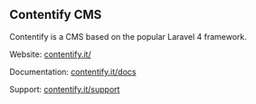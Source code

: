 ## Contentify CMS

Contentify is a CMS based on the popular Laravel 4 framework.

Website: [contentify.it/](http://contentify.it/)

Documentation: [contentify.it/docs](http://contentify.it/docs)

Support: [contentify.it/support](http://contentify.it/support)